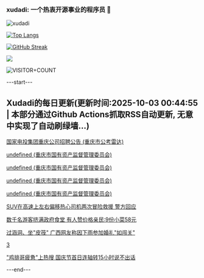 ### xudadi: 一个热衷开源事业的程序员 👋

![xudadi](https://github-readme-stats-git-masterorgs-github-readme-stats-team.vercel.app/api?username=xudadi)

[![Top Langs](https://github-readme-stats.vercel.app/api/top-langs/?username=xudadi)](https://github.com/anuraghazra/github-readme-stats)

[![GitHub Streak](https://streak-stats.demolab.com?user=xudadi&locale=zh_Hans)](https://git.io/streak-stats)

![](https://raw.githubusercontent.com/xudadi/xudadi/main/assets/github-contribution-grid-snake.svg)

![VISITOR+COUNT](https://komarev.com/ghpvc/?username=xudadi&label=VISITOR+COUNT)


---start---

## Xudadi的每日更新(更新时间:2025-10-03 00:44:55 | 本部分通过Github Actions抓取RSS自动更新, 无意中实现了自动刷绿墙...)

[国家电投集团重庆公司招聘公告 (重庆市公考雷达)](https://www.gongkaoleida.com/article/2640273)

[undefined (重庆市国有资产监督管理委员会)](https://dadilab.github.io/feeds/all.xml)

[undefined (重庆市国有资产监督管理委员会)](https://dadilab.github.io/feeds/all.xml)

[undefined (重庆市国有资产监督管理委员会)](https://dadilab.github.io/feeds/all.xml)

[undefined (重庆市国有资产监督管理委员会)](https://dadilab.github.io/feeds/all.xml)

[SUV在高速上左右偏移热心司机两次冒险救援 警方回应](https://m.163.com/news/article/KASBCVQD053469M5.html)

[数千名游客挤满政府食堂 有人赞价格亲民:9份小菜58元](https://m.163.com/news/article/KASCPK1F05345ARG.html)

[过涵洞、坐"皮筏" 广西网友称因下雨参加婚礼"如闯关"](https://m.163.com/news/article/KASA6O6S051492T3.html)

[3](https://m.163.com/touch/news/sub/domestic)

["鸡排哥疲惫"上热搜 国庆节首日连轴转15小时说不出话](https://m.163.com/news/article/KAS81CTJ053469LG.html)

---end---
